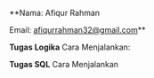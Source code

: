 **Nama: Afiqur Rahman

Email: afiqurrahman32@gmail.com**

**Tugas Logika**
Cara Menjalankan:

**Tugas SQL**
Cara Menjalankan
